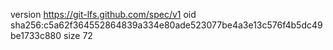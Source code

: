 version https://git-lfs.github.com/spec/v1
oid sha256:c5a62f364552864839a334e80ade523077be4a3e13c576f4b5dc49be1733c880
size 72
